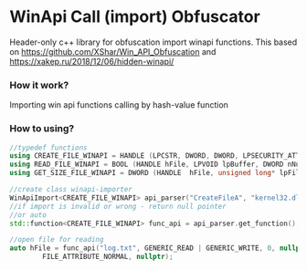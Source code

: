 # WinApi Call (import) Obfuscator
Header-only c++ library for obfuscation import winapi functions.
This based on https://github.com/XShar/Win_API_Obfuscation and https://xakep.ru/2018/12/06/hidden-winapi/


### How it work?

Importing win api functions calling by hash-value function 


### How to using?
```c++
//typedef functions
using CREATE_FILE_WINAPI = HANDLE (LPCSTR, DWORD, DWORD, LPSECURITY_ATTRIBUTES, DWORD, DWORD, HANDLE);
using READ_FILE_WINAPI = BOOL (HANDLE hFile, LPVOID lpBuffer, DWORD nNumberOfBytesToRead, LPDWORD lpNumberOfBytesRead,	LPOVERLAPPED lpOverlapped);
using GET_SIZE_FILE_WINAPI = DWORD (HANDLE  hFile, unsigned long* lpFileSizeHigh);

//create class winapi-importer
WinApiImport<CREATE_FILE_WINAPI> api_parser("CreateFileA", "kernel32.dll");
//if import is invalid or wrong - return null pointer
//or auto
std::function<CREATE_FILE_WINAPI> func_api = api_parser.get_function();

//open file for reading
auto hFile = func_api("log.txt", GENERIC_READ | GENERIC_WRITE, 0, nullptr, OPEN_ALWAYS,
		FILE_ATTRIBUTE_NORMAL, nullptr);

```
